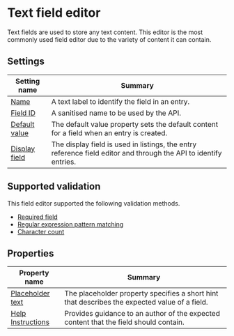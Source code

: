 # Text field editor
Text fields are used to store any text content. This editor is the most commonly used field editor due to the variety of content it can contain. 

## Settings
| Setting name | Summary|
| ---| --- |
| [Name](/content-types/field-editors/field-settings.md#name) | A text label to identify the field in an entry.|
| [Field ID](/content-types/field-editors/field-settings.md#field-id) | A sanitised name to be used by the API. |
| [Default value](/content-types/field-editors/field-settings.md#default-value) | The default value property sets the default content for a field when an entry is created. |
| [Display field](/content-types/field-editors/field-settings.md#display-field) | The display field is used in listings, the entry reference field editor and through the API to identify entries. |


## Supported validation
This field editor supported the following validation methods.

- [Required field](/content-types/validation/required-validation.md)
- [Regular expression pattern matching](/content-types/validation/regex-validation.md)
- [Character count](/content-types/validation/character-count-validation.md)


## Properties

| Property name | Summary|
| ---| --- |
| [Placeholder text](/content-types/field-editors/field-properties.md#placeholder-text) | The placeholder property specifies a short hint that describes the expected value of a field. |
| [Help Instructions](/content-types/field-editors/field-properties.md#help-instructions) |  Provides guidance to an author of the expected content that the field should contain. |


